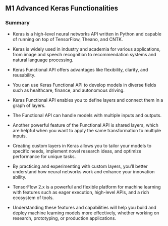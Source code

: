 
## M1 Advanced Keras Functionalities
### Summary
- Keras is a high-level neural networks API written in Python and capable of running on top of TensorFlow, Theano, and CNTK.
    
- Keras is widely used in industry and academia for various applications, from image and speech recognition to recommendation systems and natural language processing.
    
- Keras Functional API offers advantages like flexibility, clarity, and reusability.
    
- You can use Keras Functional API to develop models in diverse fields such as healthcare, finance, and autonomous driving.
    
- Keras Functional API enables you to define layers and connect them in a graph of layers.
    
- The Functional API can handle models with multiple inputs and outputs.
    
- Another powerful feature of the Functional API is shared layers, which are helpful when you want to apply the same transformation to multiple inputs.
    
- Creating custom layers in Keras allows you to tailor your models to specific needs, implement novel research ideas, and optimize performance for unique tasks. 
    
- By practicing and experimenting with custom layers, you’ll better understand how neural networks work and enhance your innovation ability. 
    
- TensorFlow 2.x is a powerful and flexible platform for machine learning with features such as eager execution, high-level APIs, and a rich ecosystem of tools. 
    
- Understanding these features and capabilities will help you build and deploy machine learning models more effectively, whether working on research, prototyping, or production applications.